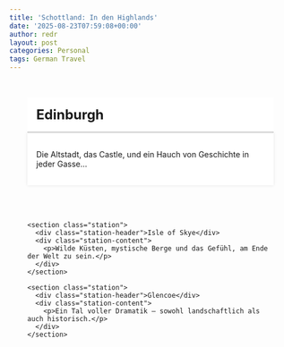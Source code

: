 ```yaml
---
title: 'Schottland: In den Highlands'
date: '2025-08-23T07:59:08+00:00'
author: redr
layout: post
categories: Personal
tags: German Travel
---
```


<main>
    <section class="station">
      <div class="station-header">Edinburgh</div>
      <div class="station-content">
        <p>Die Altstadt, das Castle, und ein Hauch von Geschichte in jeder Gasse...</p>
      </div>
    </section>

    <section class="station">
      <div class="station-header">Isle of Skye</div>
      <div class="station-content">
        <p>Wilde Küsten, mystische Berge und das Gefühl, am Ende der Welt zu sein.</p>
      </div>
    </section>

    <section class="station">
      <div class="station-header">Glencoe</div>
      <div class="station-content">
        <p>Ein Tal voller Dramatik – sowohl landschaftlich als auch historisch.</p>
      </div>
    </section>
  </main>
  
  
  <script>
  // Optional: ScrollReveal oder andere Effekte kannst du hier einbauen
// Beispiel:
document.querySelectorAll('.station').forEach((section, index) => {
  section.style.opacity = 0;
  section.style.transition = 'opacity 0.6s ease';

  const observer = new IntersectionObserver(entries => {
    entries.forEach(entry => {
      if (entry.isIntersecting) {
        entry.target.style.opacity = 1;
      }
    });
  }, { threshold: 0.1 });

  observer.observe(section);
});
  </script>
  
  
  <style>
  main {
  max-width: 800px;
  margin: 0 auto;
  padding: 2rem;
}

.station {
  margin-bottom: 4rem;
  position: relative;
}

.station-header {
  position: sticky;
  top: 0;
  background: #fff;
  padding: 1rem;
  font-size: 1.5rem;
  font-weight: bold;
  border-bottom: 2px solid #ccc;
  z-index: 10;
}

.station-content {
  padding: 1rem;
  background: #fff;
  box-shadow: 0 0 5px rgba(0,0,0,0.1);
}
  </style>